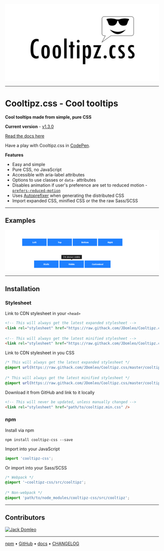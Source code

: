![Cooltipz.css](./logo.png "Cooltipz.css logo")

---

# Cooltipz.css - Cool tooltips

**Cool tooltips made from simple, pure CSS**

**Current version** - [v1.3.0](https://github.com/JDomleo/Cooltipz.css/releases/tag/v1.3.0)

[Read the docs here](https://cooltipz.jackdomleo.dev)

Have a play with Cooltipz.css in [CodePen](https://codepen.io/JackDomleo/pen/mderEeG).

**Features**
- Easy and simple
- Pure CSS, no JavaScript
- Accessible with aria-label attributes
- Options to use classes or `data-` attributes
- Disables animation if user's preference are set to reduced motion - [`prefers-reduced-motion`](https://developer.mozilla.org/en-US/docs/Web/CSS/@media/prefers-reduced-motion)
- Uses [Autoprefixer](https://github.com/postcss/autoprefixer) when generating the distributed CSS
- Import expanded CSS, minified CSS or the the raw Sass/SCSS

---

## Examples

![Cooltipz.css examples](./examples.gif)

---

## Installation

### Stylesheet

Link to CDN stylesheet in your `<head>`
```html
<!-- This will always get the latest expanded stylesheet -->
<link rel="stylesheet" href="https://raw.githack.com/JDomleo/Cooltipz.css/master/cooltipz.css" />

<!-- This will always get the latest minified stylesheet -->
<link rel="stylesheet" href="https://raw.githack.com/JDomleo/Cooltipz.css/master/cooltipz.min.css" />
```

Link to CDN stylesheet in you CSS
```css
/* This will always get the latest expanded stylesheet */
@import url(https://raw.githack.com/JDomleo/Cooltipz.css/master/cooltipz.css);

/* This will always get the latest minified stylesheet */
@import url(https://raw.githack.com/JDomleo/Cooltipz.css/master/cooltipz.min.css);
```

Download it from GitHub and link to it locally
```html
<!-- This will never be updated, unless manually changed -->
<link rel="stylesheet" href="path/to/cooltipz.min.css" />
```

### npm

Install via npm
```
npm install cooltipz-css --save
```

Import into your JavaScript
```js
import 'cooltipz-css';
```

Or import into your Sass/SCSS
```scss
/* Webpack */
@import '~cooltipz-css/src/cooltipz';

/* Non-webpack */
@import 'path/to/node_modules/cooltipz-css/src/cooltipz';
```

---

## Contributors

<a href="https://github.com/JDomleo/Cooltipz.css/graphs/contributors">
  <img src="https://contributors-img.web.app/image?repo=JDomleo/Cooltipz.css" alt="Jack Domleo" title="Jack Domleo" />
</a>

---

[npm](https://www.npmjs.com/package/cooltipz-css) &bull; [GitHub](https://github.com/JDomleo/Cooltipz.css) &bull; [docs](https://cooltipz.jackdomleo.dev) &bull; [CHANGELOG](https://github.com/JDomleo/Cooltipz.css/releases)